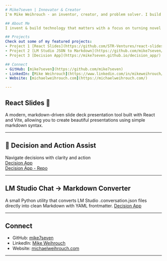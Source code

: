 ```yaml
---
# Mike7seven | Innovator & Creator  
I'm Mike Weihrouch - an inventor, creator, and problem solver. I build technology that matters with a focus on turning novel ideas into real world impact.

## About Me
I invent & build technology that matters with a focus on turning novel ideas into real world impact. Here I explore the possibilities & challenges of innovation, share insights from building new technology, and examine where tech is taking us next.

## Projects
Check out some of my featured projects:
- Project 1 [React Slides](https://github.com/STR-Ventures/react-slides)
- Project 2 [LM Studio JSON to Markdown](https://github.com/mike7seven/lmstudio-json-to-md)
- Project 3 [Decision App](https://mike7seven.github.io/decision_app/)

## Connect
- GitHub: [mike7seven](https://github.com/mike7seven)
- LinkedIn: [Mike Weihrouch](https://www.linkedin.com/in/mikeweihrouch/)
- Website: [michaelweihrouch.com](https://michaelweihrouch.com/)

---
```


## React Slides 🎯  
A modern, markdown-driven slide deck presentation tool built with React and Vite, allowing you to create beautiful presentations using simple markdown syntax.

---

## 🧠 Decision and Action Assist
Navigate decisions with clarity and action  
[Decision App](https://mike7seven.github.io/decision_app/)  
[Decision App - Repo](https://github.com/mike7seven/decision_app/)  

---

## LM Studio Chat → Markdown Converter
A small Python utility that converts LM Studio .conversation.json files directly into clean Markdown with YAML frontmatter.
[Decision App](https://mike7seven.github.io/decision_app/)

---

## Connect
- GitHub: [mike7seven](https://github.com/mike7seven)
- LinkedIn: [Mike Weihrouch](https://www.linkedin.com/in/mikeweihrouch/)
- Website: [michaelweihrouch.com](https://michaelweihrouch.com/)

---